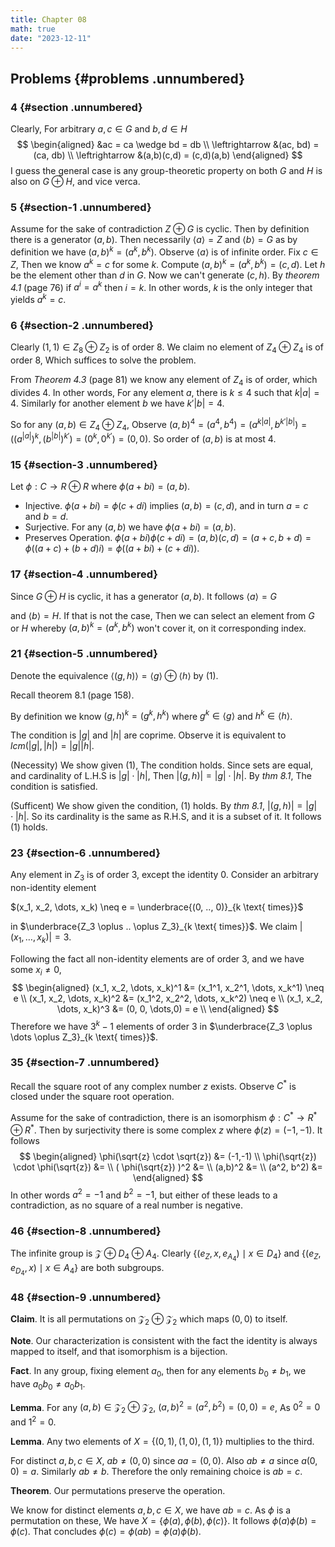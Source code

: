 ```yaml
---
title: Chapter 08
math: true
date: "2023-12-11"
---
```



## Problems {#problems .unnumbered}

### 4 {#section .unnumbered}

Clearly, For arbitrary $a,c \in G$ and $b,d \in H$
$$
\begin{aligned}
  &ac = ca \wedge bd = db \\
  \leftrightarrow &(ac, bd) = (ca, db) \\
  \leftrightarrow &(a,b)(c,d) = (c,d)(a,b)
\end{aligned}
$$
I guess the general case is any group-theoretic property on both $G$ and $H$ is also
on $G \oplus H$, and vice verca.

### 5 {#section-1 .unnumbered}

Assume for the sake of contradiction $Z \oplus G$ is cyclic. Then by definition there is a generator $(a,b)$. Then necessarily $\langle a \rangle = Z$ and $\langle b \rangle = G$ as by definition we have $(a,b)^k = (a^k,b^k)$. Observe $\langle a \rangle$ is of infinite order. Fix $c \in Z$, Then we know $a^k = c$ for some $k$. Compute $(a,b)^k = (a^k,b^k) = (c,d)$. Let $h$ be the element other than $d$ in $G$. Now we can't generate $(c,h)$. By *theorem 4.1* (page 76) if $a^i = a^k$ then $i = k$. In other words, $k$ is the only integer that yields $a^k = c$.

### 6 {#section-2 .unnumbered}

Clearly $(1,1) \in Z_8 \oplus Z_2$ is of order $8$. We claim no element of $Z_4 \oplus Z_4$ is of order $8$, Which suffices to solve the problem.

From *Theorem 4.3* (page 81) we know any element of $Z_4$ is of order, which divides $4$. In other words, For any element $a$, there is $k \leq 4$ such that $k |a| = 4$. Similarly for another element $b$ we have $k' |b| = 4$.

So for any $(a,b) \in Z_4 \oplus Z_4$, Observe $(a,b)^4 = (a^4,b^4) = (a^{k |a|},b^{k' |b|}) = ((a^{|a|})^k, (b^{|b|})^{k'}) = (0^k, 0^{k'}) = (0, 0)$. So order of $(a,b)$ is at most $4$.

### 15 {#section-3 .unnumbered}

Let $\phi: C \rightarrow R \oplus R$ where $\phi(a+bi) = (a,b)$.
-   Injective. $\phi(a+bi) = \phi(c+di)$ implies $(a,b) = (c,d)$, and in turn $a = c$ and $b = d$.
-   Surjective. For any $(a,b)$ we have $\phi(a+bi) = (a,b)$.
-   Preserves Operation. $\phi(a+bi) \phi(c+di) = (a,b) (c,d) = (a+c, b+d) = \phi( (a+c)+(b+d)i ) = \phi ( (a+bi) + (c+di) )$.

### 17 {#section-4 .unnumbered}

Since $G \oplus H$ is cyclic, it has a generator $(a,b)$. It follows $\langle a \rangle = G$ 

and $\langle b \rangle = H$. If that is not the case, Then we can select an element from $G$ or $H$ whereby $(a,b)^k = (a^k, b^k)$ won't cover it, on it corresponding index.

### 21 {#section-5 .unnumbered}

Denote the equivalence $\langle (g,h) \rangle = \langle g \rangle \oplus \langle h \rangle$ by (1).

Recall theorem 8.1 (page 158).

By definition we know $(g,h)^k = (g^k,h^k)$ where $g^k \in \langle g \rangle$ and $h^k \in \langle h \rangle$.

The condition is $|g|$ and $|h|$ are coprime. Observe it is equivalent to $lcm(|g|,|h|) = |g| |h|$.

(Necessity) We show given (1), The condition holds. Since sets are equal, and cardinality of L.H.S is $|g| \cdot |h|$, Then $|(g,h)| = |g| \cdot |h|$. By *thm 8.1*, The condition is satisfied.

(Sufficent) We show given the condition, (1) holds. By *thm 8.1*, $|(g,h)| = |g| \cdot |h|$. So its cardinality is the same as R.H.S, and it is a subset of it. It follows (1) holds.

### 23 {#section-6 .unnumbered}

Any element in $Z_3$ is of order 3, except the identity $0$. Consider an arbitrary non-identity element

$(x_1, x_2, \dots, x_k) \neq e = \underbrace{(0, .., 0)}_{k \text{ times}}$

in $\underbrace{Z_3 \oplus .. \oplus Z_3}_{k \text{ times}}$. We claim $| (x_1, \dots, x_k) | = 3$.

Following the fact all non-identity elements are of order 3, and we have some $x_i \neq 0$,
$$
\begin{aligned}
    (x_1, x_2, \dots, x_k)^1 &= (x_1^1, x_2^1, \dots, x_k^1) \neq e \\
    (x_1, x_2, \dots, x_k)^2 &= (x_1^2, x_2^2, \dots, x_k^2) \neq e \\
    (x_1, x_2, \dots, x_k)^3 &= (0, 0, \dots,0) = e \\
\end{aligned}
$$
Therefore we have $3^k - 1$ elements of order 3 in $\underbrace{Z_3 \oplus \dots \oplus Z_3}_{k \text{ times}}$.

### 35 {#section-7 .unnumbered}

Recall the square root of any complex number $z$ exists. Observe $C^*$ is closed under the square root operation.

Assume for the sake of contradiction, there is an isomorphism $\phi : C^* \rightarrow R^* \oplus R^*$. Then by surjectivity there is some complex $z$ where $\phi(z) = (-1,-1)$. It follows
$$
\begin{aligned}
    \phi(\sqrt{z} \cdot \sqrt{z}) &= (-1,-1) \\
    \phi(\sqrt{z}) \cdot \phi(\sqrt{z}) &= \\
    ( \phi(\sqrt{z}) )^2 &= \\
    (a,b)^2 &= \\
    (a^2, b^2) &=
\end{aligned}
$$
In other words $a^2 = -1$ and $b^2 = -1$, but either of these leads to a contradiction, as no square of a real number is negative.

### 46 {#section-8 .unnumbered}

The infinite group is $\mathcal{Z} \oplus D_4 \oplus A_4$. Clearly $\{ (e_Z, x, e_{A_4}) \mid x \in D_4 \}$ and $\{ (e_Z, e_{D_4}, x) \mid x \in A_4 \}$ are both subgroups.

### 48 {#section-9 .unnumbered}

**Claim**. It is all permutations on $\mathcal{Z}_2 \oplus \mathcal{Z}_2$ which maps $(0,0)$ to itself.

**Note**. Our characterization is consistent with the fact the identity is always mapped to itself, and that isomorphism is a bijection.

**Fact**. In any group, fixing element $a_0$, then for any elements $b_0 \neq b_1$, we have $a_0 b_0 \neq a_0 b_1$.

**Lemma**. For any $(a,b) \in \mathcal{Z}_2 \oplus \mathcal{Z}_2$, $(a, b)^2 = (a^2, b^2) = (0,0) = e$, As $0^2 = 0$ and $1^2 = 0$.

**Lemma**. Any two elements of $X = \{ (0,1), (1,0), (1,1) \}$ multiplies to the third.

For distinct $a,b,c \in X$, $ab \neq (0,0)$ since $aa = (0,0)$. Also $ab \neq a$ since $a (0,0) = a$. Similarly $ab \neq b$. Therefore the only remaining choice is $ab = c$.

**Theorem**. Our permutations preserve the operation.

We know for distinct elements $a, b, c \in X$, we have $ab = c$. As $\phi$ is a permutation on these, We have $X = \{ \phi(a), \phi(b), \phi(c) \}$. It follows
$\phi(a) \phi(b) = \phi(c)$. That concludes $\phi(c) = \phi(ab) = \phi(a) \phi(b)$.
